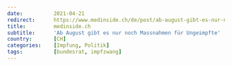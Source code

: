 ```yaml
---
date:          2021-04-21
redirect:      https://www.medinside.ch/de/post/ab-august-gibt-es-nur-noch-massnahmen-fuer-ungeimpfte
title:         medinside.ch
subtitle:      'Ab August gibt es nur noch Massnahmen für Ungeimpfte'
country:       [CH]
categories:    [Impfung, Politik]
tags:          [bundesrat, impfzwang]
---
```

